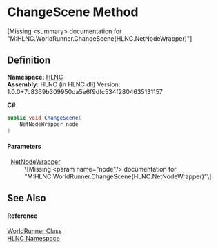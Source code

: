 # ChangeScene Method


\[Missing &lt;summary&gt; documentation for "M:HLNC.WorldRunner.ChangeScene(HLNC.NetNodeWrapper)"\]



## Definition
**Namespace:** <a href="N_HLNC">HLNC</a>  
**Assembly:** HLNC (in HLNC.dll) Version: 1.0.0+7c8369b309950da5e6f9dfc534f2804635131157

**C#**
``` C#
public void ChangeScene(
	NetNodeWrapper node
)
```



#### Parameters
<dl><dt>  <a href="T_HLNC_NetNodeWrapper">NetNodeWrapper</a></dt><dd>\[Missing &lt;param name="node"/&gt; documentation for "M:HLNC.WorldRunner.ChangeScene(HLNC.NetNodeWrapper)"\]</dd></dl>

## See Also


#### Reference
<a href="T_HLNC_WorldRunner">WorldRunner Class</a>  
<a href="N_HLNC">HLNC Namespace</a>  
